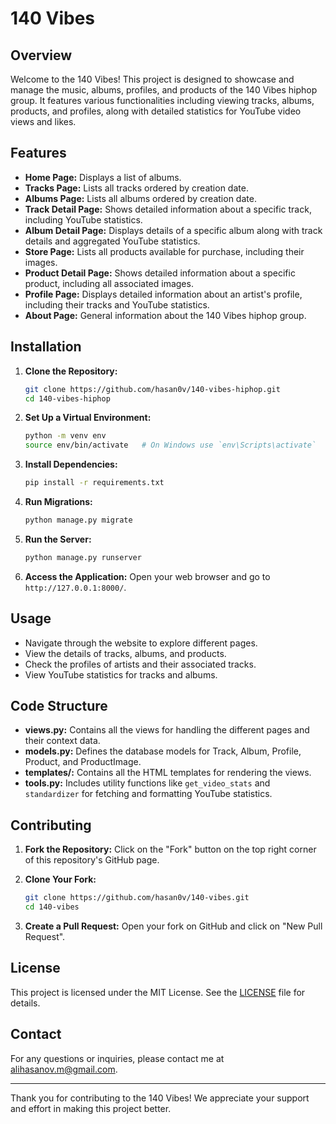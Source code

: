 # 140 Vibes 

## Overview

Welcome to the 140 Vibes! This project is designed to showcase and manage the music, albums, profiles, and products of the 140 Vibes hiphop group. It features various functionalities including viewing tracks, albums, products, and profiles, along with detailed statistics for YouTube video views and likes.

## Features

- **Home Page:** Displays a list of albums.
- **Tracks Page:** Lists all tracks ordered by creation date.
- **Albums Page:** Lists all albums ordered by creation date.
- **Track Detail Page:** Shows detailed information about a specific track, including YouTube statistics.
- **Album Detail Page:** Displays details of a specific album along with track details and aggregated YouTube statistics.
- **Store Page:** Lists all products available for purchase, including their images.
- **Product Detail Page:** Shows detailed information about a specific product, including all associated images.
- **Profile Page:** Displays detailed information about an artist's profile, including their tracks and YouTube statistics.
- **About Page:** General information about the 140 Vibes hiphop group.

## Installation

1. **Clone the Repository:**
   ```bash
   git clone https://github.com/hasan0v/140-vibes-hiphop.git
   cd 140-vibes-hiphop
   ```

2. **Set Up a Virtual Environment:**
   ```bash
   python -m venv env
   source env/bin/activate   # On Windows use `env\Scripts\activate`
   ```

3. **Install Dependencies:**
   ```bash
   pip install -r requirements.txt
   ```

4. **Run Migrations:**
   ```bash
   python manage.py migrate
   ```

5. **Run the Server:**
   ```bash
   python manage.py runserver
   ```

6. **Access the Application:**
   Open your web browser and go to `http://127.0.0.1:8000/`.

## Usage

- Navigate through the website to explore different pages.
- View the details of tracks, albums, and products.
- Check the profiles of artists and their associated tracks.
- View YouTube statistics for tracks and albums.

## Code Structure

- **views.py:** Contains all the views for handling the different pages and their context data.
- **models.py:** Defines the database models for Track, Album, Profile, Product, and ProductImage.
- **templates/:** Contains all the HTML templates for rendering the views.
- **tools.py:** Includes utility functions like `get_video_stats` and `standardizer` for fetching and formatting YouTube statistics.

## Contributing

1. **Fork the Repository:**
   Click on the "Fork" button on the top right corner of this repository's GitHub page.

2. **Clone Your Fork:**
   ```bash
   git clone https://github.com/hasan0v/140-vibes.git
   cd 140-vibes
   ```


3. **Create a Pull Request:**
   Open your fork on GitHub and click on "New Pull Request".

## License

This project is licensed under the MIT License. See the [LICENSE](LICENSE) file for details.

## Contact

For any questions or inquiries, please contact me at alihasanov.m@gmail.com.

---

Thank you for contributing to the 140 Vibes! We appreciate your support and effort in making this project better.

